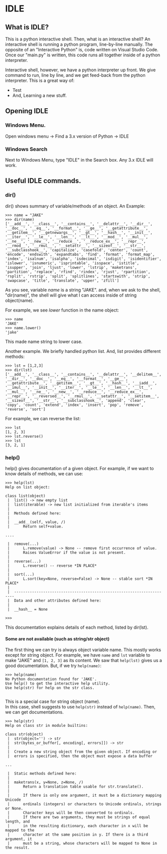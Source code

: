# IDLE

## What is IDLE?

This is a python interactive shell.  Then, what is an interactive shell?
An interactive shell is running a python program, line-by-line manually.
The opposite of an "Interactive Python" is, code written on Visual Studio Code.
Once our "main.py" is written, this code runs all together inside of a python interpreter.

Interactive shell, however, we have a python interpreter up front.
We give command to run, line by line, and we get feed-back from the python interpreter.
This is a great way of:
 - Test
 - And, Learning a new stuff.
 
## Opening IDLE

### Windows Menu.

Open windows menu -> Find a 3.x version of Python -> IDLE

### Windows Search

Next to Windows Menu, type "IDLE" in the Search box.  Any 3.x IDLE will work.


## Useful IDLE commands.

### dir()

dir() shows summary of variable/methods of an object.  An Example:

```
>>> name = "JAKE"
>>> dir(name)
['__add__', '__class__', '__contains__', '__delattr__', '__dir__', '__doc__', '__eq__', '__format__', '__ge__', '__getattribute__', '__getitem__', '__getnewargs__', '__gt__', '__hash__', '__init__', '__iter__', '__le__', '__len__', '__lt__', '__mod__', '__mul__', '__ne__', '__new__', '__reduce__', '__reduce_ex__', '__repr__', '__rmod__', '__rmul__', '__setattr__', '__sizeof__', '__str__', '__subclasshook__', 'capitalize', 'casefold', 'center', 'count', 'encode', 'endswith', 'expandtabs', 'find', 'format', 'format_map', 'index', 'isalnum', 'isalpha', 'isdecimal', 'isdigit', 'isidentifier', 'islower', 'isnumeric', 'isprintable', 'isspace', 'istitle', 'isupper', 'join', 'ljust', 'lower', 'lstrip', 'maketrans', 'partition', 'replace', 'rfind', 'rindex', 'rjust', 'rpartition', 'rsplit', 'rstrip', 'split', 'splitlines', 'startswith', 'strip', 'swapcase', 'title', 'translate', 'upper', 'zfill']
```

As you see, variable _name_ is a string "JAKE".
and, when we ask to the shell, "dir(name)", the shell will give what I can access inside of string object(name).

For example, we see _lower_ function in the name object:

```
>>> name
'JAKE'
>>> name.lower()
'jake'

```
This made name string to lower case.

Another example.  We briefly handled python list.  And, list provides different methods:
```
>>> lst = [1,2,3]
>>> dir(lst)
['__add__', '__class__', '__contains__', '__delattr__', '__delitem__', '__dir__', '__doc__', '__eq__', '__format__', '__ge__', '__getattribute__', '__getitem__', '__gt__', '__hash__', '__iadd__', '__imul__', '__init__', '__iter__', '__le__', '__len__', '__lt__', '__mul__', '__ne__', '__new__', '__reduce__', '__reduce_ex__', '__repr__', '__reversed__', '__rmul__', '__setattr__', '__setitem__', '__sizeof__', '__str__', '__subclasshook__', 'append', 'clear', 'copy', 'count', 'extend', 'index', 'insert', 'pop', 'remove', 'reverse', 'sort']
```

For example, we can reverse the list:
```
>>> lst
[1, 2, 3]
>>> lst.reverse()
>>> lst
[3, 2, 1]
```

### help()

help() gives documentation of a given object.
For example, if we want to know details of methods, we can use:

```
>>> help(lst)
Help on list object:

class list(object)
 |  list() -> new empty list
 |  list(iterable) -> new list initialized from iterable's items
 |  
 |  Methods defined here:
 |  
 |  __add__(self, value, /)
 |      Return self+value.

....

 |  remove(...)
 |      L.remove(value) -> None -- remove first occurrence of value.
 |      Raises ValueError if the value is not present.
 |  
 |  reverse(...)
 |      L.reverse() -- reverse *IN PLACE*
 |  
 |  sort(...)
 |      L.sort(key=None, reverse=False) -> None -- stable sort *IN PLACE*
 |  
 |  ----------------------------------------------------------------------
 |  Data and other attributes defined here:
 |  
 |  __hash__ = None

>>> 

```

This documentation explains details of each method, listed by dir(lst).

#### Some are not available (such as string/str object)

The first thing we can try is always object variable name.  This mostly works except for string object.  For example, we have `name` and `lst` variable to make "JAKE" and `[1, 2, 3]` as its content.  We saw that `help(lst)` gives us a good documentation.  But, if we try `help(name)`:

```
>>> help(name)
No Python documentation found for 'JAKE'.
Use help() to get the interactive help utility.
Use help(str) for help on the str class.


```

This is a special case for string object (name).  
In this case, shell suggests to use `help(str)` instead of `help(name)`.  Then, we can get documentations.


```
>>> help(str)
Help on class str in module builtins:

class str(object)
 |  str(object='') -> str
 |  str(bytes_or_buffer[, encoding[, errors]]) -> str
 |  
 |  Create a new string object from the given object. If encoding or
 |  errors is specified, then the object must expose a data buffer
 
...

 |  Static methods defined here:
 |  
 |  maketrans(x, y=None, z=None, /)
 |      Return a translation table usable for str.translate().
 |      
 |      If there is only one argument, it must be a dictionary mapping Unicode
 |      ordinals (integers) or characters to Unicode ordinals, strings or None.
 |      Character keys will be then converted to ordinals.
 |      If there are two arguments, they must be strings of equal length, and
 |      in the resulting dictionary, each character in x will be mapped to the
 |      character at the same position in y. If there is a third argument, it
 |      must be a string, whose characters will be mapped to None in the result.


```

